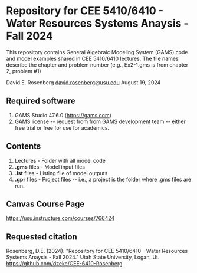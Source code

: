 # Repository for CEE 5410/6410 - Water Resources Systems Anaysis - Fall 2024
 
 This repository contains General Algebraic Modeling System (GAMS) code and model examples shared in CEE 5410/6410 lectures.
 The file names describe the chapter and problem number (e.g., Ex2-1.gms is from chapter 2, problem #1) 
 
 David E. Rosenberg
 david.rosenberg@usu.edu
 August 19, 2024
 
 ## Required software
 1. GAMS Studio 47.6.0 (https://gams.com)
 1. GAMS license -- request from from GAMS development team -- either free trial or free for use for academics.
 
 ## Contents
 1. Lectures - Folder with all model code
 1. **.gms** files - Model input files
 1. **.lst** files - Listing file of model outputs
 1. **.gpr** files - Project files -- i.e., a project is the folder where .gms files are run.
 
## Canvas Course Page
  https://usu.instructure.com/courses/766424 
  
## Requested citation
Rosenberg, D.E. (2024). "Repository for CEE 5410/6410 - Water Resources Systems Anaysis - Fall 2024." Utah State University, Logan, Ut. https://github.com/dzeke/CEE-6410-Rosenberg.
